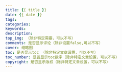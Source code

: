 ```yaml
---
title: {{ title }}
date: {{ date }}
tags:
categories:
keywords:
description:
top_img: （除非特定需要，可以不写）
comments: 是否显示评论（除非设置false,可以不写）
cover: 缩略图
toc: 是否显示toc （除非特定文章设置，可以不写）
toc_number: 是否显示toc数字（除非特定文章设置，可以不写）
copyright: 是否显示版权（除非特定文章设置，可以不写）
---
```

